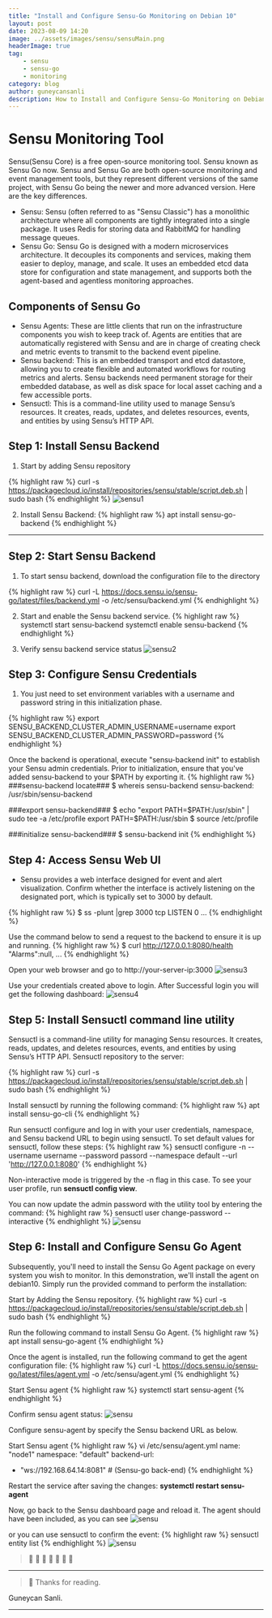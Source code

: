 ```yaml
---
title: "Install and Configure Sensu-Go Monitoring on Debian 10"
layout: post
date: 2023-08-09 14:20
image: ../assets/images/sensu/sensuMain.png
headerImage: true
tag:
    - sensu
    - sensu-go
    - monitoring
category: blog
author: guneycansanli
description: How to Install and Configure Sensu-Go Monitoring on Debian 10
---
```


# Sensu Monitoring Tool

Sensu(Sensu Core) is a free open-source monitoring tool. Sensu known as Sensu Go now. Sensu and Sensu Go are both open-source monitoring and event management tools, but they represent different versions of the same project, with Sensu Go being the newer and more advanced version. Here are the key differences.

-   Sensu: Sensu (often referred to as "Sensu Classic") has a monolithic architecture where all components are tightly integrated into a single package. It uses Redis for storing data and RabbitMQ for handling message queues.
-   Sensu Go: Sensu Go is designed with a modern microservices architecture. It decouples its components and services, making them easier to deploy, manage, and scale. It uses an embedded etcd data store for configuration and state management, and supports both the agent-based and agentless monitoring approaches.

## Components of Sensu Go

-   Sensu Agents: These are little clients that run on the infrastructure components you wish to keep track of. Agents are entities that are automatically registered with Sensu and are in charge of creating check and metric events to transmit to the backend event pipeline.
-   Sensu backend: This is an embedded transport and etcd datastore, allowing you to create flexible and automated workflows for routing metrics and alerts. Sensu backends need permanent storage for their embedded database, as well as disk space for local asset caching and a few accessible ports.
-   Sensuctl: This is a command-line utility used to manage Sensu’s resources. It creates, reads, updates, and deletes resources, events, and entities by using Sensu’s HTTP API.

## Step 1: Install Sensu Backend

1. Start by adding Sensu repository

{% highlight raw %}
curl -s https://packagecloud.io/install/repositories/sensu/stable/script.deb.sh | sudo bash
{% endhighlight %}
![sensu1][1]

2. Install Sensu Backend:
   {% highlight raw %}
   apt install sensu-go-backend
   {% endhighlight %}

---

## Step 2: Start Sensu Backend

1. To start sensu backend, download the configuration file to the directory

{% highlight raw %}
curl -L https://docs.sensu.io/sensu-go/latest/files/backend.yml -o /etc/sensu/backend.yml
{% endhighlight %}

2. Start and enable the Sensu backend service.
   {% highlight raw %}
   systemctl start sensu-backend
   systemctl enable sensu-backend
   {% endhighlight %}

3. Verify sensu backend service status
   ![sensu2][2]

## Step 3: Configure Sensu Credentials

1. You just need to set environment variables with a username and password string in this initialization phase.

{% highlight raw %}
export SENSU_BACKEND_CLUSTER_ADMIN_USERNAME=username
export SENSU_BACKEND_CLUSTER_ADMIN_PASSWORD=password
{% endhighlight %}

Once the backend is operational, execute "sensu-backend init" to establish your Sensu admin credentials. Prior to initialization, ensure that you've added sensu-backend to your $PATH by exporting it.
{% highlight raw %}
###sensu-backend locate###
$ whereis sensu-backend
sensu-backend: /usr/sbin/sensu-backend

###export sensu-backend###
$ echo "export PATH=\$PATH:/usr/sbin" | sudo tee -a /etc/profile
export PATH=$PATH:/usr/sbin
$ source /etc/profile

###initialize sensu-backend###
$ sensu-backend init
{% endhighlight %}

## Step 4: Access Sensu Web UI

-   Sensu provides a web interface designed for event and alert visualization. Confirm whether the interface is actively listening on the designated port, which is typically set to 3000 by default.

{% highlight raw %}
$ ss -plunt |grep 3000
tcp LISTEN 0 ...
{% endhighlight %}

Use the command below to send a request to the backend to ensure it is up and running.
{% highlight raw %}
$ curl http://127.0.0.1:8080/health
"Alarms":null, ...
{% endhighlight %}

Open your web browser and go to http://your-server-ip:3000
![sensu3][3]

Use your credentials created above to login. After Successful login you will get the following dashboard:
![sensu4][4]

## Step 5: Install Sensuctl command line utility

Sensuctl is a command-line utility for managing Sensu resources. It creates, reads, updates, and deletes resources, events, and entities by using Sensu’s HTTP API.
Sensuctl repository to the server:

{% highlight raw %}
curl -s https://packagecloud.io/install/repositories/sensu/stable/script.deb.sh | sudo bash
{% endhighlight %}

Install sensuctl by running the following command:
{% highlight raw %}
apt install sensu-go-cli
{% endhighlight %}

Run sensuctl configure and log in with your user credentials, namespace, and Sensu backend URL to begin using sensuctl. To set default values for sensuctl, follow these steps:
{% highlight raw %}
sensuctl configure -n --username username --password passord --namespace default --url 'http://127.0.0.1:8080'
{% endhighlight %}

Non-interactive mode is triggered by the -n flag in this case. To see your user profile, run **sensuctl config view**.

You can now update the admin password with the utility tool by entering the command:
{% highlight raw %}
sensuctl user change-password --interactive
{% endhighlight %}
![sensu][5]

## Step 6: Install and Configure Sensu Go Agent

Subsequently, you'll need to install the Sensu Go Agent package on every system you wish to monitor. In this demonstration, we'll install the agent on debian10. Simply run the provided command to perform the installation:

Start by Adding the Sensu repository.
{% highlight raw %}
curl -s https://packagecloud.io/install/repositories/sensu/stable/script.deb.sh | sudo bash
{% endhighlight %}

Run the following command to install Sensu Go Agent.
{% highlight raw %}
apt install sensu-go-agent
{% endhighlight %}

Once the agent is installed, run the following command to get the agent configuration file:
{% highlight raw %}
curl -L https://docs.sensu.io/sensu-go/latest/files/agent.yml -o /etc/sensu/agent.yml
{% endhighlight %}

Start Sensu agent
{% highlight raw %}
systemctl start sensu-agent
{% endhighlight %}

Confirm sensu agent status:
![sensu][6]

Configure sensu-agent by specify the Sensu backend URL as below.

Start Sensu agent
{% highlight raw %}
vi /etc/sensu/agent.yml
name: "node1"
namespace: "default"
backend-url:

-   "ws://192.168.64.14:8081" # (Sensu-go back-end)
    {% endhighlight %}

Restart the service after saving the changes:
**systemctl restart sensu-agent**

Now, go back to the Sensu dashboard page and reload it. The agent should have been included, as you can see
![sensu][8]

or you can use sensuctl to confirm the event:
{% highlight raw %}
sensuctl entity list
{% endhighlight %}
![sensu][7]

> :metal: :metal: :metal: :metal: :metal: :metal: :metal:

---

> :memo: Thanks for reading.

Guneycan Sanli.

---

[1]: ../assets/images/sensu/sensu1.jpg
[2]: ../assets/images/sensu/sensu2.jpg
[3]: ../assets/images/sensu/sens3.jpg
[4]: ../assets/images/sensu/sens4.jpg
[5]: ../assets/images/sensu/sensu5.jpg
[6]: ../assets/images/sensu/sensu6.jpg
[7]: ../assets/images/sensu/sensu7.jpg
[8]: ../assets/images/sensu/sensu8.jpg
